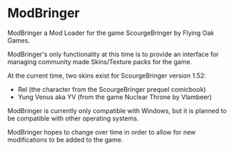 # ModBringer
ModBringer a Mod Loader for the game ScourgeBringer by Flying Oak Games.

ModBringer's only functionality at this time is to provide an interface for managing community made Skins/Texture packs for the game.

At the current time, two skins exist for ScourgeBringer version 1.52:
- Rel (the character from the ScourgeBringer prequel comicbook)
- Yung Venus aka YV (from the game Nuclear Throne by Vlambeer)

ModBringer is currently only compatible with Windows, but it is planned to be compatible with other operating systems.

ModBringer hopes to change over time in order to allow for new modifications to be added to the game. 
